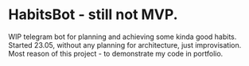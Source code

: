 # HabitsBot - still not MVP.
WIP telegram bot for planning and achieving some kinda good habits. Started 23.05, without any planning for architecture, just improvisation.
Most reason of this project - to demonstrate my code in portfolio.


